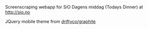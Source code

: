 Screenscraping webapp for SiO Dagens middag (Todays Dinner) at http://sio.no

JQuery mobile theme from [driftyco/graphite](https://github.com/driftyco/graphite)
